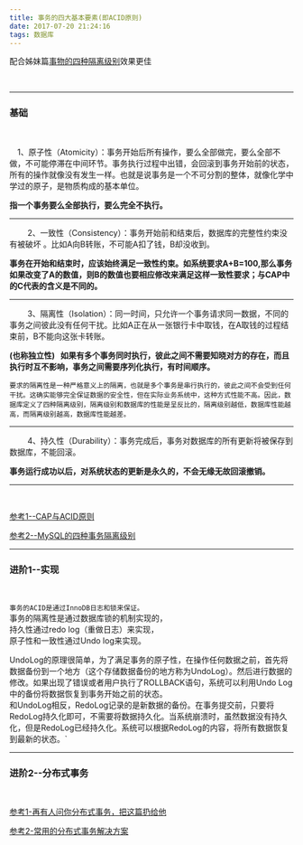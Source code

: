```yaml
---
title: 事务的四大基本要素(即ACID原则)
date: 2017-07-20 21:24:16
tags: 数据库
---
```



配合姊妹篇[事物的四种隔离级别](http://www.dashen.tech/2017/07/21/%E4%BA%8B%E7%89%A9%E7%9A%84%E5%9B%9B%E7%A7%8D%E9%9A%94%E7%A6%BB%E7%BA%A7%E5%88%AB/)效果更佳

<br>

---


### 基础

<br>



　1、原子性（Atomicity）：事务开始后所有操作，要么全部做完，要么全部不做，不可能停滞在中间环节。事务执行过程中出错，会回滚到事务开始前的状态，所有的操作就像没有发生一样。也就是说事务是一个不可分割的整体，就像化学中学过的原子，是物质构成的基本单位。

**指一个事务要么全部执行，要么完全不执行。**

---

　　 2、一致性（Consistency）：事务开始前和结束后，数据库的完整性约束没有被破坏 。比如A向B转账，不可能A扣了钱，B却没收到。

**事务在开始和结束时，应该始终满足一致性约束。如系统要求A+B=100,那么事务如果改变了A的数值，则B的数值也要相应修改来满足这样一致性要求；与CAP中的C代表的含义是不同的。**

---

　　 3、隔离性（Isolation）：同一时间，只允许一个事务请求同一数据，不同的事务之间彼此没有任何干扰。比如A正在从一张银行卡中取钱，在A取钱的过程结束前，B不能向这张卡转账。

**(也称独立性) &nbsp;&nbsp;如果有多个事务同时执行，彼此之间不需要知晓对方的存在，而且执行时互不影响，事务之间需要序列化执行，有时间顺序。**

`要求的隔离性是一种严格意义上的隔离，也就是多个事务是串行执行的，彼此之间不会受到任何干扰。这确实能够完全保证数据的安全性，但在实际业务系统中，这种方式性能不高。因此，数据库定义了四种隔离级别，隔离级别和数据库的性能是呈反比的，隔离级别越低，数据库性能越高，而隔离级别越高，数据库性能越差。`


---

　　 4、持久性（Durability）：事务完成后，事务对数据库的所有更新将被保存到数据库，不能回滚。

**事务运行成功以后，对系统状态的更新是永久的，不会无缘无故回滚撤销。**


---

<br>

[参考1--CAP与ACID原则](https://blog.csdn.net/dc2222333/article/details/82460394)

[参考2--MySQL的四种事务隔离级别](https://www.cnblogs.com/huanongying/p/7021555.html)

---

### 进阶1--实现

<br>

`事务的ACID是通过InnoDB日志和锁来保证。`<br>
事务的隔离性是通过数据库锁的机制实现的，<br>
持久性通过redo log（重做日志）来实现，<br>
原子性和一致性通过Undo log来实现。<br>

UndoLog的原理很简单，为了满足事务的原子性，在操作任何数据之前，首先将数据备份到一个地方（这个存储数据备份的地方称为UndoLog）。然后进行数据的修改。如果出现了错误或者用户执行了ROLLBACK语句，系统可以利用Undo Log中的备份将数据恢复到事务开始之前的状态。<br>
和UndoLog相反，RedoLog记录的是新数据的备份。在事务提交前，只要将RedoLog持久化即可，不需要将数据持久化。当系统崩溃时，虽然数据没有持久化，但是RedoLog已经持久化。系统可以根据RedoLog的内容，将所有数据恢复到最新的状态。`


---

### 进阶2--分布式事务

<br>


[参考1-再有人问你分布式事务，把这篇扔给他](https://juejin.im/post/5b5a0bf9f265da0f6523913b)

[参考2-常用的分布式事务解决方案](https://juejin.im/post/5aa3c7736fb9a028bb189bca)
